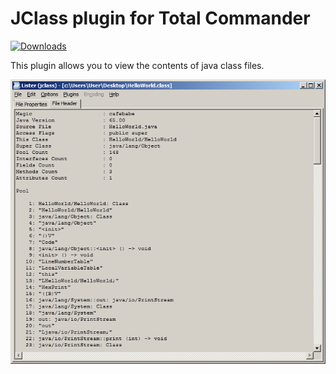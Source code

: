 # JClass plugin for Total Commander

[![Downloads](https://img.shields.io/github/downloads/de4me/jclass-plugin/total.svg)](https://github.com/de4me/jclass-plugin/releases)

This plugin allows you to view the contents of java class files.

<p align="center">
<img width="554" src="https://github.com/de4me/jclass-plugin/blob/main/jclass.png">
</p>
